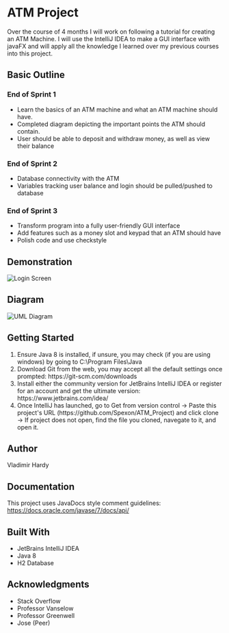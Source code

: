 # ATM Project
Over the course of 4 months I will work on following a tutorial for creating an ATM Machine. I will use the IntelliJ IDEA to make a GUI interface with javaFX and will apply all the knowledge I learned over my previous courses into this project.

## Basic Outline
### End of Sprint 1
<ul>
  <li> Learn the basics of an ATM machine and what an ATM machine should have. </li>
  <li> Completed diagram depicting the important points the ATM should contain. </li>
  <li> User should be able to deposit and withdraw money, as well as view their balance </li>
</ul>

### End of Sprint 2
<ul>
  <li> Database connectivity with the ATM </li>
  <li> Variables tracking user balance and login should be pulled/pushed to database </li>
</ul>

### End of Sprint 3
<ul>
  <li> Transform program into a fully user-friendly GUI interface </li>
  <li> Add features such as a money slot and keypad that an ATM should have </li>
  <li> Polish code and use checkstyle </li>
</ul>

## Demonstration
![Login Screen](https://gyazo.com/058c03ef26783f0a58c52ba3dd2815cf.png)

## Diagram
![UML Diagram](https://gyazo.com/853fe18220dd3e2a59daaabbe7b76b02.png)

## Getting Started
<ol>
  <li> Ensure Java 8 is installed, if unsure, you may check (if you are using windows) by going to C:\Program Files\Java </li>
  <li> Download Git from the web, you may accept all the default settings once prompted: https://git-scm.com/downloads </li>
  <li> Install either the community version for JetBrains IntelliJ IDEA or register for an account and get the ultimate version: https://www.jetbrains.com/idea/ </li>
  <li> Once IntelliJ has launched, go to Get from version control -> Paste this project's URL (https://github.com/Spexon/ATM_Project) and click clone -> If project does not open, find the file you cloned, navegate to it, and open it. </li>
</ol>

## Author
Vladimir Hardy

## Documentation
This project uses JavaDocs style comment guidelines: https://docs.oracle.com/javase/7/docs/api/

## Built With

<ul>
  <li> JetBrains IntelliJ IDEA </li>
  <li> Java 8 </li>
  <li> H2 Database </li>
</ul>

## Acknowledgments

<ul>
  <li> Stack Overflow </li>
  <li> Professor Vanselow </li>
  <li> Professor Greenwell </li>
  <li> Jose (Peer) </li>
</ul>

